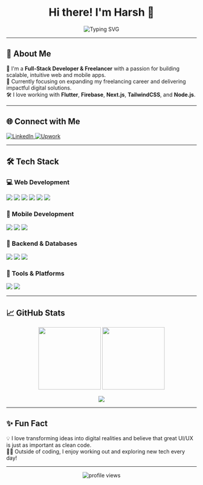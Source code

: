 <h1 align="center">Hi there! I'm Harsh 👋</h1>

<p align="center">
  <img src="https://readme-typing-svg.herokuapp.com?font=Fira+Code&weight=500&pause=1000&color=00BFFF&center=true&vCenter=true&width=435&lines=Full-Stack+Developer;Mobile+App+Enthusiast;Freelancer+on+Upwork;Passionate+about+UI%2FUX+%26+Performance" alt="Typing SVG" />
</p>

---

## 🚀 About Me

🌟 I'm a **Full-Stack Developer & Freelancer** with a passion for building scalable, intuitive web and mobile apps.  
💼 Currently focusing on expanding my freelancing career and delivering impactful digital solutions.  
🛠 I love working with **Flutter**, **Firebase**, **Next.js**, **TailwindCSS**, and **Node.js**.

---

## 🌐 Connect with Me

<p align="left">
  <a href="https://www.linkedin.com/in/t-kumar-harsh-0b9011273/" target="_blank">
    <img src="https://img.shields.io/badge/LinkedIn-0A66C2?style=for-the-badge&logo=linkedin&logoColor=white" alt="LinkedIn" />
  </a>
  <a href="https://www.upwork.com/freelancers/~0112406c399cba5c52" target="_blank">
    <img src="https://img.shields.io/badge/Upwork-14a800?style=for-the-badge&logo=upwork&logoColor=white" alt="Upwork" />
  </a>
</p>

---

## 🛠 Tech Stack

### 💻 Web Development
<p>
  <img src="https://img.shields.io/badge/HTML5-E34F26?style=for-the-badge&logo=html5&logoColor=white"/>
  <img src="https://img.shields.io/badge/CSS3-1572B6?style=for-the-badge&logo=css3&logoColor=white"/>
  <img src="https://img.shields.io/badge/TailwindCSS-06B6D4?style=for-the-badge&logo=tailwindcss&logoColor=white"/>
  <img src="https://img.shields.io/badge/React-61DAFB?style=for-the-badge&logo=react&logoColor=white"/>
  <img src="https://img.shields.io/badge/Next.js-000000?style=for-the-badge&logo=next.js&logoColor=white"/>
  <img src="https://img.shields.io/badge/Express.js-000000?style=for-the-badge&logo=express&logoColor=white"/>
</p>

### 📱 Mobile Development
<p>
  <img src="https://img.shields.io/badge/Flutter-02569B?style=for-the-badge&logo=flutter&logoColor=white"/>
  <img src="https://img.shields.io/badge/Firebase-FFCA28?style=for-the-badge&logo=firebase&logoColor=black"/>
  <img src="https://img.shields.io/badge/Supabase-3ECF8E?style=for-the-badge&logo=supabase&logoColor=white"/>
</p>

### 🔧 Backend & Databases
<p>
  <img src="https://img.shields.io/badge/Node.js-339933?style=for-the-badge&logo=nodedotjs&logoColor=white"/>
  <img src="https://img.shields.io/badge/MongoDB-47A248?style=for-the-badge&logo=mongodb&logoColor=white"/>
  <img src="https://img.shields.io/badge/MySQL-4479A1?style=for-the-badge&logo=mysql&logoColor=white"/>
</p>

### 🧰 Tools & Platforms
<p>
  <img src="https://img.shields.io/badge/Figma-F24E1E?style=for-the-badge&logo=figma&logoColor=white"/>
  <img src="https://img.shields.io/badge/GitHub-181717?style=for-the-badge&logo=github&logoColor=white"/>
</p>

---

## 📈 GitHub Stats

<p align="center">
  <img src="https://github-readme-stats.vercel.app/api?username=HarshCule10&show_icons=true&theme=radical&hide_border=true" height="165"/>
  <img src="https://github-readme-stats.vercel.app/api/top-langs/?username=HarshCule10&layout=compact&theme=radical&hide_border=true" height="165"/>
</p>

<p align="center">
  <img src="https://github-readme-streak-stats.herokuapp.com/?user=HarshCule10&theme=radical&hide_border=true"/>
</p>

---

## ✨ Fun Fact

💡 I love transforming ideas into digital realities and believe that great UI/UX is just as important as clean code.  
🏋️‍♂️ Outside of coding, I enjoy working out and exploring new tech every day!

---

<p align="center">
  <img src="https://komarev.com/ghpvc/?username=HarshCule10&label=Profile%20views&color=blueviolet&style=flat" alt="profile views" />
</p>

